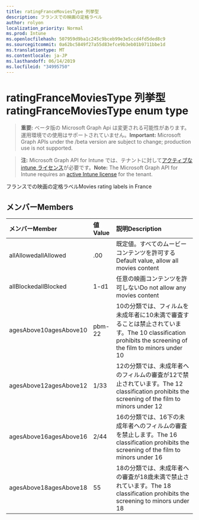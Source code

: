 ```yaml
---
title: ratingFranceMoviesType 列挙型
description: フランスでの映画の定格ラベル
author: rolyon
localization_priority: Normal
ms.prod: Intune
ms.openlocfilehash: 507959d9ba1c245c9bceb99e3e5ccd4fd5ded8c9
ms.sourcegitcommit: 0a62bc5849f27a55d83efce9b3eb01b9711bbe1d
ms.translationtype: MT
ms.contentlocale: ja-JP
ms.lasthandoff: 06/14/2019
ms.locfileid: "34995750"
---
```

# <a name="ratingfrancemoviestype-enum-type"></a><span data-ttu-id="a143e-103">ratingFranceMoviesType 列挙型</span><span class="sxs-lookup"><span data-stu-id="a143e-103">ratingFranceMoviesType enum type</span></span>

> <span data-ttu-id="a143e-104">**重要:** ベータ版の Microsoft Graph Api は変更される可能性があります。運用環境での使用はサポートされていません。</span><span class="sxs-lookup"><span data-stu-id="a143e-104">**Important:** Microsoft Graph APIs under the /beta version are subject to change; production use is not supported.</span></span>

> <span data-ttu-id="a143e-105">**注:** Microsoft Graph API for Intune では、テナントに対して[アクティブな intune ライセンス](https://go.microsoft.com/fwlink/?linkid=839381)が必要です。</span><span class="sxs-lookup"><span data-stu-id="a143e-105">**Note:** The Microsoft Graph API for Intune requires an [active Intune license](https://go.microsoft.com/fwlink/?linkid=839381) for the tenant.</span></span>

<span data-ttu-id="a143e-106">フランスでの映画の定格ラベル</span><span class="sxs-lookup"><span data-stu-id="a143e-106">Movies rating labels in France</span></span>

## <a name="members"></a><span data-ttu-id="a143e-107">メンバー</span><span class="sxs-lookup"><span data-stu-id="a143e-107">Members</span></span>
|<span data-ttu-id="a143e-108">メンバー</span><span class="sxs-lookup"><span data-stu-id="a143e-108">Member</span></span>|<span data-ttu-id="a143e-109">値</span><span class="sxs-lookup"><span data-stu-id="a143e-109">Value</span></span>|<span data-ttu-id="a143e-110">説明</span><span class="sxs-lookup"><span data-stu-id="a143e-110">Description</span></span>|
|:---|:---|:---|
|<span data-ttu-id="a143e-111">allAllowed</span><span class="sxs-lookup"><span data-stu-id="a143e-111">allAllowed</span></span>|<span data-ttu-id="a143e-112">.0</span><span class="sxs-lookup"><span data-stu-id="a143e-112">0</span></span>|<span data-ttu-id="a143e-113">既定値。すべてのムービーコンテンツを許可する</span><span class="sxs-lookup"><span data-stu-id="a143e-113">Default value, allow all movies content</span></span>|
|<span data-ttu-id="a143e-114">allBlocked</span><span class="sxs-lookup"><span data-stu-id="a143e-114">allBlocked</span></span>|<span data-ttu-id="a143e-115">1-d</span><span class="sxs-lookup"><span data-stu-id="a143e-115">1</span></span>|<span data-ttu-id="a143e-116">任意の映画コンテンツを許可しない</span><span class="sxs-lookup"><span data-stu-id="a143e-116">Do not allow any movies content</span></span>|
|<span data-ttu-id="a143e-117">agesAbove10</span><span class="sxs-lookup"><span data-stu-id="a143e-117">agesAbove10</span></span>|<span data-ttu-id="a143e-118">pbm-2</span><span class="sxs-lookup"><span data-stu-id="a143e-118">2</span></span>|<span data-ttu-id="a143e-119">10の分類では、フィルムを未成年者に10未満で審査することは禁止されています。</span><span class="sxs-lookup"><span data-stu-id="a143e-119">The 10 classification prohibits the screening of the film to minors under 10</span></span>|
|<span data-ttu-id="a143e-120">agesAbove12</span><span class="sxs-lookup"><span data-stu-id="a143e-120">agesAbove12</span></span>|<span data-ttu-id="a143e-121">1/3</span><span class="sxs-lookup"><span data-stu-id="a143e-121">3</span></span>|<span data-ttu-id="a143e-122">12の分類では、未成年者へのフィルムの審査が12で禁止されています。</span><span class="sxs-lookup"><span data-stu-id="a143e-122">The 12 classification prohibits the screening of the film to minors under 12</span></span>|
|<span data-ttu-id="a143e-123">agesAbove16</span><span class="sxs-lookup"><span data-stu-id="a143e-123">agesAbove16</span></span>|<span data-ttu-id="a143e-124">2/4</span><span class="sxs-lookup"><span data-stu-id="a143e-124">4</span></span>|<span data-ttu-id="a143e-125">16の分類では、16下の未成年者へのフィルムの審査を禁止します。</span><span class="sxs-lookup"><span data-stu-id="a143e-125">The 16 classification prohibits the screening of the film to minors under 16</span></span>|
|<span data-ttu-id="a143e-126">agesAbove18</span><span class="sxs-lookup"><span data-stu-id="a143e-126">agesAbove18</span></span>|<span data-ttu-id="a143e-127">5</span><span class="sxs-lookup"><span data-stu-id="a143e-127">5</span></span>|<span data-ttu-id="a143e-128">18の分類では、未成年者への審査が18歳未満で禁止されています。</span><span class="sxs-lookup"><span data-stu-id="a143e-128">The 18 classification prohibits the screening to minors under 18</span></span>|





